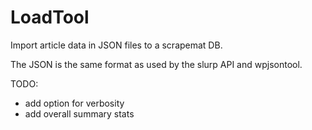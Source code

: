 # LoadTool

Import article data in JSON files to a scrapemat DB.

The JSON is the same format as used by the slurp API and wpjsontool.

TODO:
- add option for verbosity
- add overall summary stats

